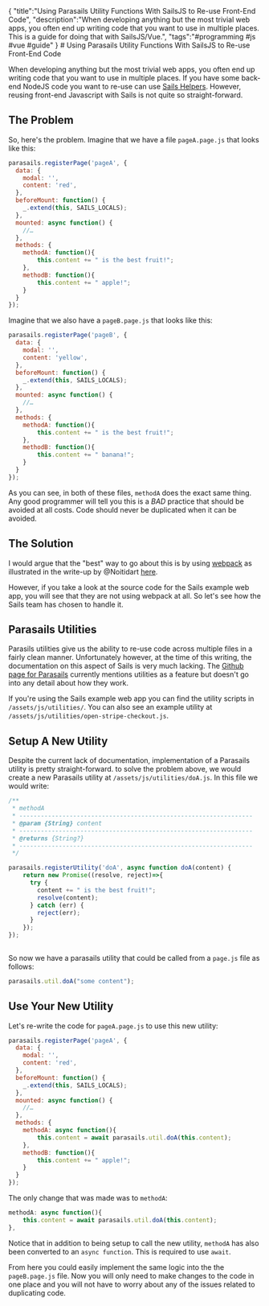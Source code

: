 <steelsky>
{
  "title":"Using Parasails Utility Functions With SailsJS to Re-use Front-End Code",
  "description":"When developing anything but the most trivial web apps, you often end up writing code that you want to use in multiple places. This is a guide for doing that with SailsJS/Vue.",
  "tags":"#programming #js #vue #guide"
}
</steelsky>
# Using Parasails Utility Functions With SailsJS to Re-use Front-End Code

When developing anything but the most trivial web apps, you often end up writing code that you want to use in multiple places. If you have some back-end NodeJS code you want to re-use can use [Sails Helpers](https://sailsjs.com/documentation/concepts/helpers). However, reusing front-end Javascript with Sails is not quite so straight-forward. 

## The Problem

So, here's the problem. Imagine that we have a file ```pageA.page.js``` that looks like this:

```javascript
parasails.registerPage('pageA', {
  data: {
    modal: '',
    content: 'red',
  },
  beforeMount: function() {
    _.extend(this, SAILS_LOCALS);
  },
  mounted: async function() {
    //…
  },
  methods: {
    methodA: function(){
        this.content += " is the best fruit!";
    },
    methodB: function(){
        this.content += " apple!";
    }
  }
});
```

Imagine that we also have a ```pageB.page.js``` that looks like this:

```javascript
parasails.registerPage('pageB', {
  data: {
    modal: '',
    content: 'yellow',
  },
  beforeMount: function() {
    _.extend(this, SAILS_LOCALS);
  },
  mounted: async function() {
    //…
  },
  methods: {
    methodA: function(){
        this.content += " is the best fruit!";
    },
    methodB: function(){
        this.content += " banana!";
    }
  }
});
```

As you can see, in both of these files, ```methodA``` does the exact same thing. Any good programmer will tell you this is a *BAD* practice that should be avoided at all costs. Code should never be duplicated when it can be avoided. 

## The Solution
I would argue that the "best" way to go about this is by using [webpack](https://webpack.js.org/) as illustrated in the write-up by @Noitidart [here](https://medium.com/@Noitidart/adding-code-split-react-frontend-without-losing-vue-to-sails-1-x-app-5642131ed8a0).

However, if you take a look at the source code for the Sails example web app, you will see that they are not using webpack at all. So let's see how the Sails team has chosen to handle it. 

## Parasails Utilities
Parasils utilities give us the ability to re-use code across multiple files in a fairly clean manner. Unfortunately however, at the time of this writing, the documentation on this aspect of Sails is very much lacking. The [Github page for Parasails](https://github.com/mikermcneil/parasails) currently mentions utilities as a feature but doesn't go into any detail about how they work.

If you're using the Sails example web app you can find the utility scripts in ```/assets/js/utilities/```. You can also see an example utility at ```/assets/js/utilities/open-stripe-checkout.js```. 

## Setup A New Utility
Despite the current lack of documentation, implementation of a Parasails utility is pretty straight-forward. to solve the problem above, we would create a new Parasails utility at ```/assets/js/utilities/doA.js```. In this file we would write:
```javascript
/**
 * methodA
 * -----------------------------------------------------------------
 * @param {String} content
 * -----------------------------------------------------------------
 * @returns {String?}  
 * -----------------------------------------------------------------
 */

parasails.registerUtility('doA', async function doA(content) {
    return new Promise((resolve, reject)=>{
      try {
        content += " is the best fruit!";
        resolve(content);
      } catch (err) {
        reject(err);
      }
    });
});
  
```

So now we have a parasails utility that could be called from a ```page.js``` file as follows:
```javascript
parasails.util.doA("some content");
```

## Use Your New Utility
Let's re-write the code for ```pageA.page.js``` to use this new utility:
```javascript
parasails.registerPage('pageA', {
  data: {
    modal: '',
    content: 'red',
  },
  beforeMount: function() {
    _.extend(this, SAILS_LOCALS);
  },
  mounted: async function() {
    //…
  },
  methods: {
    methodA: async function(){
        this.content = await parasails.util.doA(this.content);
    },
    methodB: function(){
        this.content += " apple!";
    }
  }
});
```
The only change that was made was to ```methodA```:
```javascript
methodA: async function(){
    this.content = await parasails.util.doA(this.content);
},
```
Notice that in addition to being setup to call the new utility, ```methodA``` has also been converted to an ```async function```. This is required to use ```await```. 

From here you could easily implement the same logic into the the ```pageB.page.js``` file. Now you will only need to make changes to the code in one place and you will not have to worry about any of the issues related to duplicating code. 